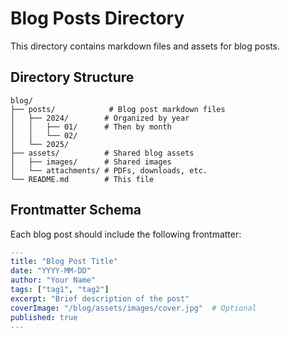 # Blog Posts Directory

This directory contains markdown files and assets for blog posts.

## Directory Structure
```
blog/
├── posts/            # Blog post markdown files
│   ├── 2024/        # Organized by year
│   │   ├── 01/      # Then by month
│   │   └── 02/
│   └── 2025/
├── assets/          # Shared blog assets
│   ├── images/      # Shared images
│   └── attachments/ # PDFs, downloads, etc.
└── README.md        # This file
```

## Frontmatter Schema
Each blog post should include the following frontmatter:

```yaml
---
title: "Blog Post Title"
date: "YYYY-MM-DD"
author: "Your Name"
tags: ["tag1", "tag2"]
excerpt: "Brief description of the post"
coverImage: "/blog/assets/images/cover.jpg"  # Optional
published: true
---
```
